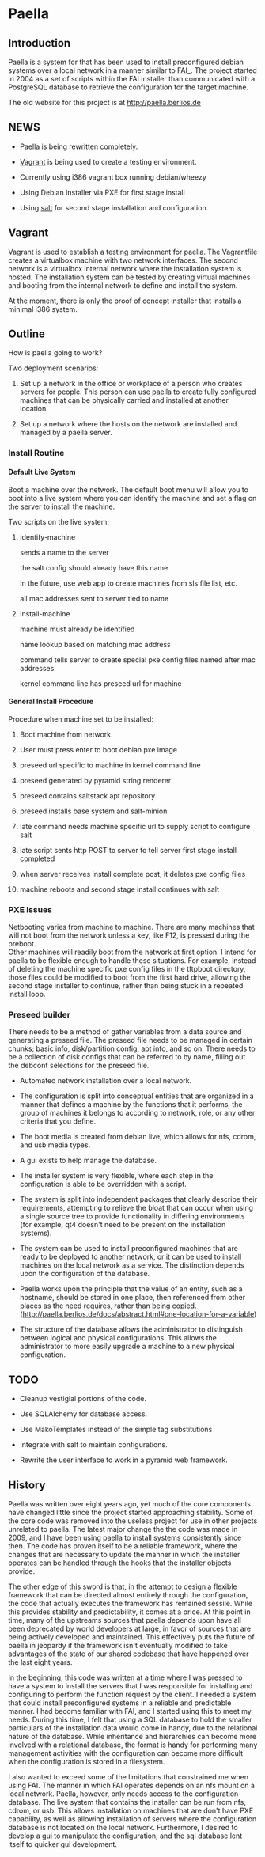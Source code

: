 # Paella


## Introduction 

Paella is a system for that has been used to install preconfigured 
debian systems over a local network in a manner similar to FAI_.  The 
project started in 2004 as a set of scripts within the FAI installer than 
communicated with a PostgreSQL database to retrieve the configuration for 
the target machine.

The old website for this project is at http://paella.berlios.de

## NEWS

- Paella is being rewritten completely.  

- [Vagrant](http://www.vagrantup.com/) is being used to create a 
  testing environment.

- Currently using i386 vagrant box running debian/wheezy

- Using Debian Installer via PXE for first stage install

- Using [salt](http://saltstack.org/) for second stage
  installation and configuration.

## Vagrant

Vagrant is used to establish a testing environment for paella.  The Vagrantfile creates 
a virtualbox machine with two network interfaces.  The second network is a virtualbox 
internal network where the installation system is hosted.  The installation system can 
be tested by creating virtual machines and booting from the internal network to 
define and install the system.

At the moment, there is only the proof of concept installer that installs a minimal 
i386 system.

## Outline

How is paella going to work?

Two deployment scenarios:

1. Set up a network in the office or workplace of a person who creates servers for people.  This person can use paella to create fully configured machines that can be physically carried and installed at another location.

2. Set up a network where the hosts on the network are installed and managed by a paella server.
  
### Install Routine

#### Default Live System

Boot a machine over the network.  The default boot menu will allow you to boot into 
a live system where you can identify the machine and set a flag on the server to install 
the machine.

Two scripts on the live system:

1. identify-machine <name>
   
   sends a name to the server
   
   the salt config should already have this name
   
   in the future, use web app to create machines from sls file list, etc.
   
   all mac addresses sent to server tied to name
   

2. install-machine
   
   machine must already be identified
   
   name lookup based on matching mac address
   
   command tells server to create special pxe config files named after mac addresses
   
   kernel command line has preseed url for machine
   
 #### General Install Procedure  
 Procedure when machine set to be installed:
 
 1. Boot machine from network.
 
 2. User must press enter to boot debian pxe image
 
 3. preseed url specific to machine in kernel command line
 
 4. preseed generated by pyramid string renderer
 
 5. preseed contains saltstack apt repository
 
 6. preseed installs base system and salt-minion
 
 7. late command needs machine specific url to supply script to configure salt
 
 8. late script sents http POST to server to tell server first stage install completed
 
 9. when server receives install complete post, it deletes pxe config files
 
 10. machine reboots and second stage install continues with salt
 
### PXE Issues

Netbooting varies from machine to machine.  There are many machines that will 
not boot from the network unless a key, like F12, is pressed during the preboot.  
Other machines will readily boot from the network at first option.  I intend for paella 
to be flexible enough to handle these situations.  For example, instead of deleting 
the machine specific pxe config files in the tftpboot directory, those files could be 
modified to boot from the first hard drive, allowing the second stage installer to 
continue, rather than being stuck in a repeated install loop.

### Preseed builder

There needs to be a method of gather variables from a data source and 
generating a preseed file.  The preseed file needs to be managed in certain 
chunks; basic info, disk/partition config, apt info, and so on.  There needs to 
be a collection of disk configs that can be referred to by name, filling out the 
debconf selections for the preseed file.


- Automated network installation over a local network.

- The configuration is split into conceptual entities that are
  organized in a manner that defines a machine by the functions 
  that it performs, the group of machines it belongs to according to 
  network, role, or any other criteria that you define.

- The boot media is created from debian live, which allows for nfs,
  cdrom, and usb media types.

- A gui exists to help manage the database.

- The installer system is very flexible, where each step in the 
  configuration is able to be overridden with a script.

- The system is split into independent packages that clearly describe 
  their requirements, attempting to relieve the bloat that can occur 
  when using a single source tree to provide functionality in 
  differing environments (for example, qt4 doesn't need to be present 
  on the installation systems).

- The system can be used to install preconfigured machines that are 
  ready to be deployed to another network, or it can be used to install 
  machines on the local network as a service.  The distinction depends upon 
  the configuration of the database.

- Paella works upon the principle that the value of an entity, such as a 
  hostname, should be stored in one place, then referenced from other places 
  as the need requires, rather than being copied. (http://paella.berlios.de/docs/abstract.html#one-location-for-a-variable)

- The structure of the database allows the administrator to distinguish 
  between logical and physical configurations.  This allows the administrator 
  to more easily upgrade a machine to a new physical configuration.

## TODO

- Cleanup vestigial portions of the code.

- Use SQLAlchemy for database access.

- Use MakoTemplates instead of the simple tag substitutions

- Integrate with salt to maintain configurations.

- Rewrite the user interface to work in a pyramid web framework.



## History

Paella was written over eight years ago, yet much of the core components 
have changed little since the project started approaching stability.  Some 
of the core code was removed into the useless project for use in other 
projects unrelated to paella.  The latest major change the the code was 
made in 2009, and I have been using paella to install systems consistently 
since then.  The code has proven itself to be a reliable framework, where 
the changes that are necessary to update the manner in which the installer 
operates can be handled through the hooks that the installer objects 
provide.

The other edge of this sword is that, in the attempt to design a flexible 
framework that can be directed almost entirely through the configuration, 
the code that actually executes the framework has remained sessile.  While 
this provides stability and predictability, it comes at a price.  At this 
point in time, many of the upstreams sources that paella depends upon have 
all been deprecated by world developers at large, in favor of sources that 
are being actively developed and maintained.  This effectively puts the 
future of paella in jeopardy if the framework isn't eventually modified 
to take advantages of the state of our shared codebase that have happened 
over the last eight years.

In the beginning, this code was written at a time where I was pressed to 
have a system to install the servers that I was responsible for installing 
and configuring to perform the function request by the client.  I needed a 
system that could install preconfigured systems in a reliable and predictable 
manner.  I had become familiar with FAI, and I started using this to meet 
my needs.  During this time, I felt that using a SQL database to hold 
the smaller particulars of the installation data would come in handy, due 
to the relational nature of the database.  While inheritance and 
hierarchies can become more involved with a relational database, the format 
is handy for performing many management activities with the configuration 
can become more difficult when the configuration is stored in a filesystem.

I also wanted to exceed some of the limitations that constrained me when 
using FAI.  The manner in which FAI operates depends on an nfs mount on 
a local network.  Paella, however, only needs access to the configuration 
database.  The live system that contains the installer can be run from 
nfs, cdrom, or usb.  This allows installation on machines that are don't 
have PXE capability, as well as allowing installation of servers where the 
configuration database is not located on the local network.  Furthermore, 
I desired to develop a gui to manipulate the configuration, and the sql 
database lent itself to quicker gui development.




